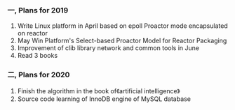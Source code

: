 ### 一, Plans for 2019

1. Write Linux platform in April based on epoll Proactor mode encapsulated on reactor
2. May Win Platform's Select-based Proactor Model for Reactor Packaging
3. Improvement of clib library network and common tools in June
4. Read 3 books

### 二, Plans for 2020

1. Finish the algorithm in the book of《artificial intelligence》
2. Source code learning of InnoDB engine of MySQL database